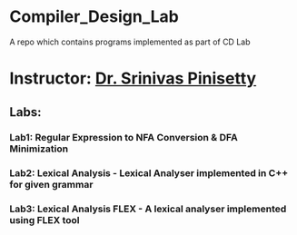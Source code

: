 # Compiler_Design_Lab
A repo which contains programs implemented as part of CD Lab

# Instructor: [Dr. Srinivas Pinisetty](https://www.iitbbs.ac.in/profile.php/srinivaspinisetty/)

## Labs:
### Lab1: Regular Expression to NFA Conversion & DFA Minimization
### Lab2: Lexical Analysis - Lexical Analyser implemented in C++ for given grammar
### Lab3: Lexical Analysis FLEX - A lexical analyser implemented using FLEX tool 
